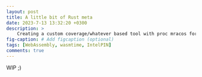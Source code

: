```yaml
---
layout: post
title: A little bit of Rust meta
date: 2023-7-13 13:32:20 +0300
description: >
    Creating a custom coverage/whatever based tool with proc mracos for Rust
fig-caption: # Add figcaption (optional)
tags: [WebAssembly, wasmtime, IntelPIN]
comments: true
---
```


WIP ;)